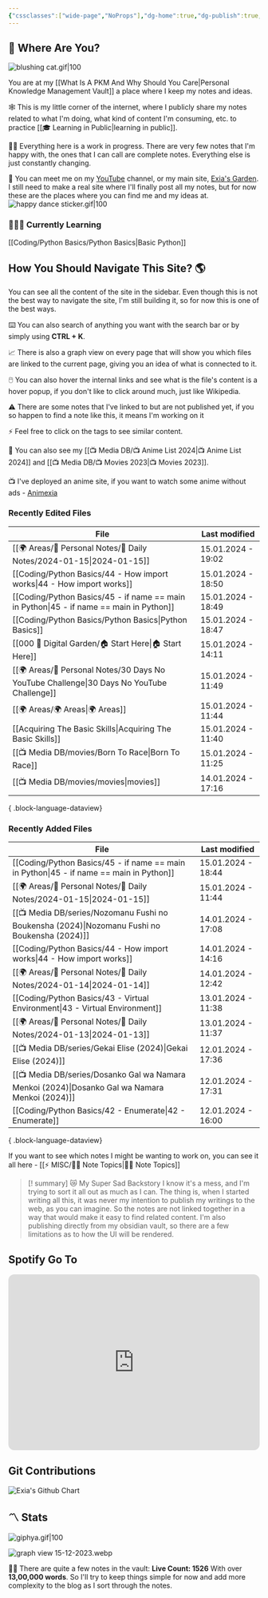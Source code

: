 ```yaml
---
{"cssclasses":["wide-page","NoProps"],"dg-home":true,"dg-publish":true,"permalink":"/000-digital-garden/start-here/","tags":["gardenEntry"],"dgPassFrontmatter":true,"noteIcon":"3","created":"2023-12-10T08:50:33.353+05:30","updated":"2024-01-15T14:11:52.876+05:30"}
---
```


## 🫨 Where Are You?

![blushing cat.gif|100](/img/user/Resources/%F0%9F%93%81%20Files/%F0%9F%93%B8Images/blushing%20cat.gif)

You are at my [[What Is A PKM And Why Should You Care\|Personal Knowledge Management Vault]] a place where I keep my notes and ideas.

🕸️ This is my little corner of the internet, where I publicly share my notes related to what I'm doing, what kind of content I'm consuming, etc. to practice [[🎓 Learning in Public\|learning in public]].

👷🏻 Everything here is a work in progress. There are very few notes that I'm happy with, the ones that I can call are complete notes. Everything else is just constantly changing.

📄 You can meet me on my [YouTube](https://youtube.com/@naamnahihai) channel, or my main site, [Exia's Garden](https://exiasgarden.pages.dev). I still need to make a real site where I'll finally post all my notes, but for now these are the places where you can find me and my ideas at.
![happy dance sticker.gif|100](/img/user/Resources/%F0%9F%93%81%20Files/%F0%9F%93%B8Images/happy%20dance%20sticker.gif)
### 🧑🏻‍💻 Currently Learning
[[Coding/Python Basics/Python Basics\|Basic Python]]
## How You Should Navigate This Site? 🌎
You can see all the content of the site in the sidebar. Even though this is not the best way to navigate the site, I'm still building it, so for now this is one of the best ways.

⌨️ You can also search of anything you want with the search bar or by simply using **CTRL + K**.

📈 There is also a graph view on every page that will show you which files are linked to the current page, giving you an idea of what is connected to it.

🖱️ You can also hover the internal links and see what is the file's content is a hover popup, if you don't like to click around much, just like Wikipedia.

⚠️ There are some notes that I've linked to but are not published yet, if you so happen to find a note like this, it means I'm working on it

⚡ Feel free to click on the tags to see similar content.

🎥 You can also see my [[📺 Media DB/📺 Anime List 2024\|📺 Anime List 2024]] and [[📺 Media DB/📺 Movies 2023\|📺 Movies 2023]].

📺 I've deployed an anime site, if you want to watch some anime without ads - [Animexia](https://animexia.pages.dev/)
### Recently Edited Files
| File                                                                                         | Last modified      |
| -------------------------------------------------------------------------------------------- | ------------------ |
| [[🌍 Areas/📧 Personal Notes/📓 Daily Notes/2024-01-15\|2024-01-15]]                      | 15.01.2024 - 19:02 |
| [[Coding/Python Basics/44 - How import works\|44 - How import works]]                     | 15.01.2024 - 18:50 |
| [[Coding/Python Basics/45 - if name == main in Python\|45 - if name == main in Python]]   | 15.01.2024 - 18:49 |
| [[Coding/Python Basics/Python Basics\|Python Basics]]                                     | 15.01.2024 - 18:47 |
| [[000 🏡 Digital Garden/🏠 Start Here\|🏠 Start Here]]                                    | 15.01.2024 - 14:11 |
| [[🌍 Areas/📧 Personal Notes/30 Days No YouTube Challenge\|30 Days No YouTube Challenge]] | 15.01.2024 - 11:49 |
| [[🌍 Areas/🌍 Areas\|🌍 Areas]]                                                           | 15.01.2024 - 11:44 |
| [[Acquiring The Basic Skills\|Acquiring The Basic Skills]]                                | 15.01.2024 - 11:40 |
| [[📺 Media DB/movies/Born To Race\|Born To Race]]                                         | 15.01.2024 - 11:25 |
| [[📺 Media DB/movies/movies\|movies]]                                                     | 14.01.2024 - 17:16 |

{ .block-language-dataview}

### Recently Added Files
| File                                                                                               | Last modified      |
| -------------------------------------------------------------------------------------------------- | ------------------ |
| [[Coding/Python Basics/45 - if name == main in Python\|45 - if name == main in Python]]         | 15.01.2024 - 18:44 |
| [[🌍 Areas/📧 Personal Notes/📓 Daily Notes/2024-01-15\|2024-01-15]]                            | 15.01.2024 - 11:44 |
| [[📺 Media DB/series/Nozomanu Fushi no Boukensha (2024)\|Nozomanu Fushi no Boukensha (2024)]]   | 14.01.2024 - 17:08 |
| [[Coding/Python Basics/44 - How import works\|44 - How import works]]                           | 14.01.2024 - 14:16 |
| [[🌍 Areas/📧 Personal Notes/📓 Daily Notes/2024-01-14\|2024-01-14]]                            | 14.01.2024 - 12:42 |
| [[Coding/Python Basics/43 - Virtual Environment\|43 - Virtual Environment]]                     | 13.01.2024 - 11:38 |
| [[🌍 Areas/📧 Personal Notes/📓 Daily Notes/2024-01-13\|2024-01-13]]                            | 13.01.2024 - 11:37 |
| [[📺 Media DB/series/Gekai Elise (2024)\|Gekai Elise (2024)]]                                   | 12.01.2024 - 17:36 |
| [[📺 Media DB/series/Dosanko Gal wa Namara Menkoi (2024)\|Dosanko Gal wa Namara Menkoi (2024)]] | 12.01.2024 - 17:31 |
| [[Coding/Python Basics/42 - Enumerate\|42 - Enumerate]]                                         | 12.01.2024 - 16:00 |

{ .block-language-dataview}

If you want to see which notes I might be wanting to work on, you can see it all here - [[⚡ MISC/✍🏻 Note Topics\|✍🏻 Note Topics]]

>[! summary]  😿 My Super Sad Backstory
> I know it's a mess, and I'm trying to sort it all out as much as I can.
The thing is, when I started writing all this, it was never my intention to publish my writings to the web, as you can imagine.
So the notes are not linked together in a way that would make it easy to find related content.
I'm also publishing directly from my obsidian vault, so there are a few limitations as to how the UI will be rendered.

## Spotify Go To
<iframe style="border-radius:12px" src="https://open.spotify.com/embed/playlist/37i9dQZF1EIYpUgYYPrm7Z?utm_source=generator&theme=0" width="100%" height="352" frameBorder="0" allowfullscreen="" allow="autoplay; clipboard-write; encrypted-media; fullscreen; picture-in-picture" loading="lazy"></iframe>

## Git Contributions
<img src="https://ghchart.rshah.org/A020F0/ooexiaoo" alt="Exia's Github Chart" />

## 〽️ Stats
![giphya.gif|100](/img/user/Resources/%F0%9F%93%81%20Files/%F0%9F%93%B8Images/giphya.gif)

![graph view 15-12-2023.webp](/img/user/Resources/%F0%9F%93%81%20Files/%F0%9F%93%B8Images/graph%20view%2015-12-2023.webp)

😵‍💫 There are quite a few notes in the vault:
**Live Count: 1526** With over **13,00,000 words**.
So I'll try to keep things simple for now and add more complexity to the blog as I sort through the notes.